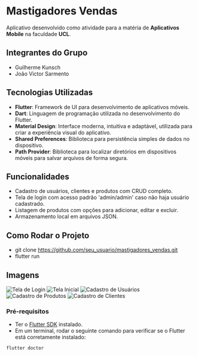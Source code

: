# Mastigadores Vendas

Aplicativo desenvolvido como atividade para a matéria de **Aplicativos Mobile** na faculdade **UCL**.

## Integrantes do Grupo
- Guilherme Kunsch
- João Victor Sarmento

## Tecnologias Utilizadas
- **Flutter**: Framework de UI para desenvolvimento de aplicativos móveis.
- **Dart**: Linguagem de programação utilizada no desenvolvimento do Flutter.
- **Material Design**: Interface moderna, intuitiva e adaptável, utilizada para criar a experiência visual do aplicativo.
- **Shared Preferences**: Biblioteca para persistência simples de dados no dispositivo.
- **Path Provider**: Biblioteca para localizar diretórios em dispositivos móveis para salvar arquivos de forma segura.

## Funcionalidades
- Cadastro de usuários, clientes e produtos com CRUD completo.
- Tela de login com acesso padrão 'admin/admin' caso não haja usuário cadastrado.
- Listagem de produtos com opções para adicionar, editar e excluir.
- Armazenamento local em arquivos JSON.

## Como Rodar o Projeto
- git clone https://github.com/seu_usuario/mastigadores_vendas.git
- flutter run

## Imagens
![Tela de Login](./assets/tela_login.jpeg)
![Tela Inicial](./assets/tela_inicial.jpeg)
![Cadastro de Usuários](./assets/cadastro_usuario.jpeg)
![Cadastro de Produtos](./assets/cadastro_produto.jpeg)
![Cadastro de Clientes](./assets/cadastro_cliente.jpeg)

### Pré-requisitos
- Ter o [Flutter SDK](https://flutter.dev/docs/get-started/install) instalado.
- Em um terminal, rodar o seguinte comando para verificar se o Flutter está corretamente instalado:

```bash
flutter doctor
